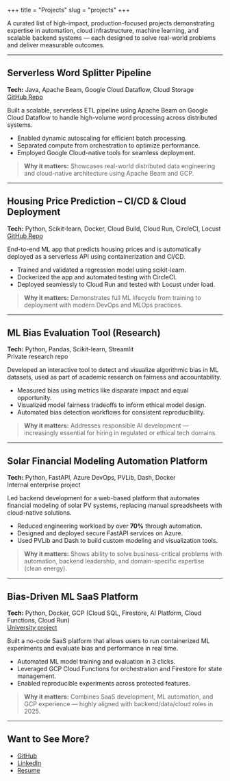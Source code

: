 +++
title = "Projects"
slug = "projects"
+++

A curated list of high-impact, production-focused projects demonstrating expertise in automation, cloud infrastructure, machine learning, and scalable backend systems — each designed to solve real-world problems and deliver measurable outcomes.

---

## Serverless Word Splitter Pipeline  
**Tech:** Java, Apache Beam, Google Cloud Dataflow, Cloud Storage  
[GitHub Repo](https://github.com/anirudhsshirahati/beam_pipeline)  

Built a scalable, serverless ETL pipeline using Apache Beam on Google Cloud Dataflow to handle high-volume word processing across distributed systems.

- Enabled dynamic autoscaling for efficient batch processing.  
- Separated compute from orchestration to optimize performance.  
- Employed Google Cloud-native tools for seamless deployment.

> **Why it matters:** Showcases real-world distributed data engineering and cloud-native architecture using Apache Beam and GCP.

---

## Housing Price Prediction – CI/CD & Cloud Deployment  
**Tech:** Python, Scikit-learn, Docker, Cloud Build, Cloud Run, CircleCI, Locust  
[GitHub Repo](https://github.com/anirudhsshirahati/housing-price-prediction-app)  

End-to-end ML app that predicts housing prices and is automatically deployed as a serverless API using containerization and CI/CD.

- Trained and validated a regression model using scikit-learn.  
- Dockerized the app and automated testing with CircleCI.  
- Deployed seamlessly to Cloud Run and tested with Locust under load.

> **Why it matters:** Demonstrates full ML lifecycle from training to deployment with modern DevOps and MLOps practices.

---

## ML Bias Evaluation Tool (Research)  
**Tech:** Python, Pandas, Scikit-learn, Streamlit  
Private research repo  

Developed an interactive tool to detect and visualize algorithmic bias in ML datasets, used as part of academic research on fairness and accountability.

- Measured bias using metrics like disparate impact and equal opportunity.  
- Visualized model fairness tradeoffs to inform ethical model design.  
- Automated bias detection workflows for consistent reproducibility.

> **Why it matters:** Addresses responsible AI development — increasingly essential for hiring in regulated or ethical tech domains.

---

## Solar Financial Modeling Automation Platform  
**Tech:** Python, FastAPI, Azure DevOps, PVLib, Dash, Docker  
Internal enterprise project 

Led backend development for a web-based platform that automates financial modeling of solar PV systems, replacing manual spreadsheets with cloud-native solutions.

- Reduced engineering workload by over **70%** through automation.  
- Designed and deployed secure FastAPI services on Azure.  
- Used PVLib and Dash to build custom modeling and visualization tools.

> **Why it matters:** Shows ability to solve business-critical problems with automation, backend leadership, and domain-specific expertise (clean energy).

---

## Bias-Driven ML SaaS Platform  
**Tech:** Python, Docker, GCP (Cloud SQL, Firestore, AI Platform, Cloud Functions, Cloud Run)  
[University project](https://www.uncertaintyquantification.org/home)   

Built a no-code SaaS platform that allows users to run containerized ML experiments and evaluate bias and performance in real time.

- Automated ML model training and evaluation in 3 clicks.  
- Leveraged GCP Cloud Functions for orchestration and Firestore for state management.  
- Enabled reproducible experiments across protected features.

> **Why it matters:** Combines SaaS development, ML automation, and GCP experience — highly aligned with backend/data/cloud roles in 2025.

---

## Want to See More?

- [GitHub](https://github.com/anirudhsshirahati)  
- [LinkedIn](https://linkedin.com/in/anirudhsshirahati)
- [Resume](/resume)
